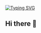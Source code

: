 [![Typing SVG](https://readme-typing-svg.demolab.com?font=Fira+Code&pause=1000&random=false&width=435&lines=Hey+its+DeMarko+._.%2F;Currently%3A+Fighting+off+the+bugs+;Indexing+Starts+at+Zero)](https://git.io/typing-svg)

## Hi there 👋

<!--
**demarkoLfulcher/demarkoLfulcher** is a ✨ _special_ ✨ repository because its `README.md` (this file) appears on your GitHub profile.

Here are some ideas to get you started:

- 🔭 I’m currently working on ...
- 🌱 I’m currently learning ...
- 👯 I’m looking to collaborate on ...
- 🤔 I’m looking for help with ...
- 💬 Ask me about ...
- 📫 How to reach me: ...
- 😄 Pronouns: ...
- ⚡ Fun fact: ...
-->
